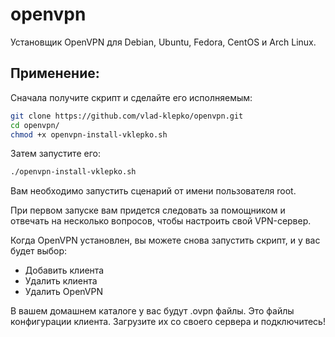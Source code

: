 # openvpn

Установщик OpenVPN для Debian, Ubuntu, Fedora, CentOS и Arch Linux.

## Применение:

Сначала получите скрипт и сделайте его исполняемым:

```bash
git clone https://github.com/vlad-klepko/openvpn.git
cd openvpn/
chmod +x openvpn-install-vklepko.sh
```

Затем запустите его:

```sh
./openvpn-install-vklepko.sh
```
Вам необходимо запустить сценарий от имени пользователя root.

При первом запуске вам придется следовать за помощником и отвечать на несколько вопросов, чтобы настроить свой VPN-сервер.

Когда OpenVPN установлен, вы можете снова запустить скрипт, и у вас будет выбор:

- Добавить клиента
- Удалить клиента
- Удалить OpenVPN

В вашем домашнем каталоге у вас будут .ovpn файлы. Это файлы конфигурации клиента. Загрузите их со своего сервера и подключитесь!
